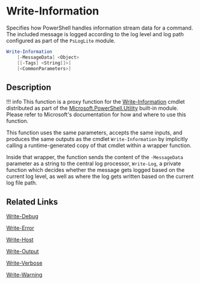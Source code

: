 # Write-Information

Specifies how PowerShell handles information stream data for a command. The included message is logged according to the log level and log path configured as part of the `PsLogLite` module.

```powershell
Write-Information
    [-MessageData] <Object>
    [[-Tags] <String[]>]
    [<CommonParameters>]
```

## Description

!!! info
    This function is a proxy function for the [Write-Information](https://docs.microsoft.com/en-us/powershell/module/microsoft.powershell.utility/write-information) cmdlet distributed as part of the [Microsoft.PowerShell.Utility](https://docs.microsoft.com/en-us/powershell/module/microsoft.powershell.utility/) built-in module. Please refer to Microsoft's documentation for how and where to use this function.

This function uses the same parameters, accepts the same inputs, and produces the same outputs as the cmdlet `Write-Information` by implicitly calling a runtime-generated copy of that cmdlet within a wrapper function.

Inside that wrapper, the function sends the content of the `-MessageData` parameter as a string to the central log processor, `Write-Log`, a private function which decides whether the message gets logged based on the current log level, as well as where the log gets written based on the current log file path.

## Related Links

[Write-Debug](./Write-Debug.md)

[Write-Error](./Write-Error.md)

[Write-Host](./Write-Host.md)

[Write-Output](./Write-Output.md)

[Write-Verbose](./Write-Verbose.md)

[Write-Warning](./Write-Warning.md)